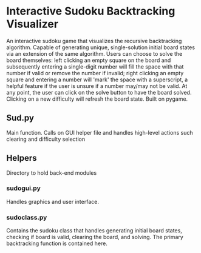 # **Interactive Sudoku Backtracking Visualizer**
An interactive sudoku game that visualizes the recursive backtracking algorithm. Capable of generating unique, single-solution initial board states via an extension of the same algorithm. Users can choose to solve the board themselves: left clicking an empty square on the board and subsequently entering a single-digit number will fill the space with that number if valid or remove the number if invalid; right clicking an empty square and entering a number will 'mark' the space with a superscript, a helpful feature if the user is unsure if a number may/may not be valid. At any point, the user can click on the solve button to have the board solved. Clicking on a new difficulty will refresh the board state. Built on pygame.

## **Sud.py**
Main function. Calls on GUI helper file and handles high-level actions such clearing and difficulty selection

## **Helpers**
Directory to hold back-end modules

  ### **sudogui.py**
  Handles graphics and user interface. 

  ### **sudoclass.py**
  Contains the sudoku class that handles generating initial board states, checking if board is valid, clearing the board, and solving. The primary backtracking function is contained here.
